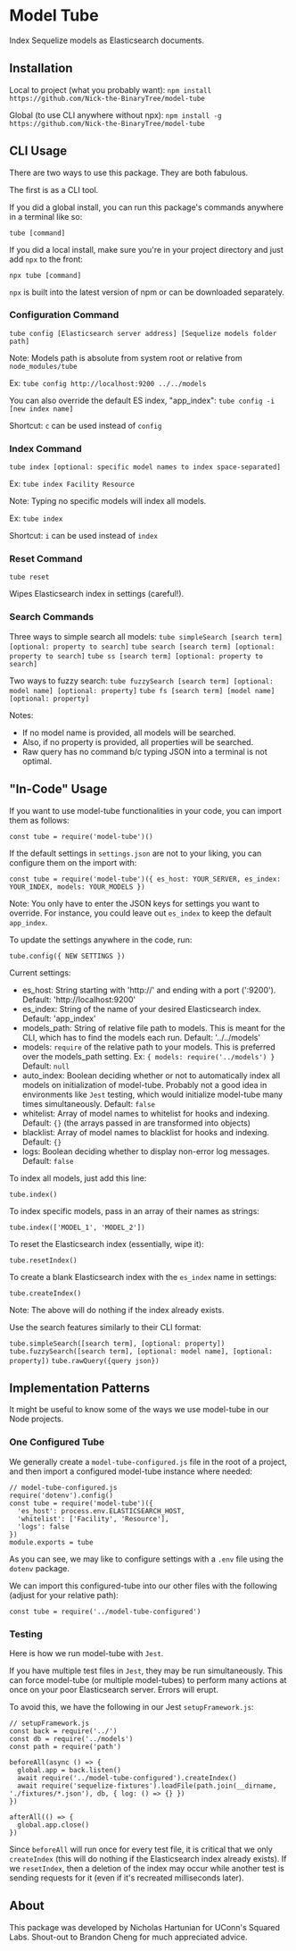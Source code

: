# Model Tube
Index Sequelize models as Elasticsearch documents.


## Installation
Local to project (what you probably want):
`npm install https://github.com/Nick-the-BinaryTree/model-tube`

Global (to use CLI anywhere without npx):
`npm install -g  https://github.com/Nick-the-BinaryTree/model-tube`


## CLI Usage
There are two ways to use this package. They are both fabulous.

The first is as a CLI tool.

If you did a global install, you can run this package's commands anywhere in a terminal like so:

`tube [command]`

If you did a local install, make sure you're in your project directory and just add `npx` to the front:

`npx tube [command]`

`npx` is built into the latest version of npm or can be downloaded separately.

### Configuration Command
`tube config [Elasticsearch server address] [Sequelize models folder path]`

Note: Models path is absolute from system root or relative from `node_modules/tube`

Ex: `tube config http://localhost:9200 ../../models`

You can also override the default ES index, "app_index":
`tube config -i [new index name]`

Shortcut: `c` can be used instead of `config`

### Index Command
`tube index [optional: specific model names to index space-separated]`

Ex: `tube index Facility Resource`

Note: Typing no specific models will index all models.

Ex: `tube index`

Shortcut: `i` can be used instead of `index`

### Reset Command
`tube reset`

Wipes Elasticsearch index in settings (careful!).

### Search Commands
Three ways to simple search all models:
`tube simpleSearch [search term] [optional: property to search]`
`tube search [search term] [optional: property to search]`
`tube ss [search term] [optional: property to search]`

Two ways to fuzzy search:
`tube fuzzySearch [search term] [optional: model name] [optional: property]`
`tube fs [search term] [model name] [optional: property]`

Notes:
* If no model name is provided, all models will be searched.
* Also, if no property is provided, all properties will be searched.
* Raw query has no command b/c typing JSON into a terminal is not optimal.

## "In-Code" Usage
If you want to use model-tube functionalities in your code, you can import them as follows:

`const tube = require('model-tube')()`

If the default settings in `settings.json` are not to your liking, you can configure them on the import with:

`const tube = require('model-tube')({ es_host: YOUR_SERVER, es_index: YOUR_INDEX, models: YOUR_MODELS })`

Note: You only have to enter the JSON keys for settings you want to override. For instance, you could leave out `es_index` to keep the default `app_index`.

To update the settings anywhere in the code, run:

`tube.config({ NEW SETTINGS })`

Current settings:
* es_host: String starting with 'http://' and ending with a port (':9200'). Default: 'http://localhost:9200'
* es_index: String of the name of your desired Elasticsearch index. Default: 'app_index'
* models_path: String of relative file path to models. This is meant for the CLI, which has to find the models each run. Default: '../../models'
* models: `require` of the relative path to your models. This is preferred over the models_path setting. Ex: `{ models: require('../models') }` Default: `null`
* auto_index: Boolean deciding whether or not to automatically index all models on initialization of model-tube. Probably not a good idea in environments like `Jest` testing, which would initialize model-tube many times simultaneously. Default: `false`
* whitelist: Array of model names to whitelist for hooks and indexing. Default: `{}` (the arrays passed in are transformed into objects)
* blacklist: Array of model names to blacklist for hooks and indexing. Default: `{}`
* logs: Boolean deciding whether to display non-error log messages. Default: `false`

To index all models, just add this line:

`tube.index()`

To index specific models, pass in an array of their names as strings:

`tube.index(['MODEL_1', 'MODEL_2'])`

To reset the Elasticsearch index (essentially, wipe it):

`tube.resetIndex()`

To create a blank Elasticsearch index with the `es_index` name in settings:

`tube.createIndex()`

Note: The above will do nothing if the index already exists.

Use the search features similarly to their CLI format:

`tube.simpleSearch([search term], [optional: property])`
`tube.fuzzySearch([search term], [optional: model name], [optional: property])`
`tube.rawQuery({query json})`

## Implementation Patterns

It might be useful to know some of the ways we use model-tube in our Node projects.

### One Configured Tube

We generally create a `model-tube-configured.js` file in the root of a project, and then import a configured model-tube instance where needed:

```
// model-tube-configured.js
require('dotenv').config()
const tube = require('model-tube')({
  'es_host': process.env.ELASTICSEARCH_HOST,
  'whitelist': ['Facility', 'Resource'],
  'logs': false
})
module.exports = tube
```

As you can see, we may like to configure settings with a `.env` file using the `dotenv` package.

We can import this configured-tube into our other files with the following (adjust for your relative path):

`const tube = require('../model-tube-configured')`

### Testing

Here is how we run model-tube with `Jest`.

If you have multiple test files in `Jest`, they may be run simultaneously. This can force model-tube (or multiple model-tubes) to perform many actions at once on your poor Elasticsearch server. Errors will erupt.

To avoid this, we have the following in our Jest `setupFramework.js`:

```
// setupFramework.js
const back = require('../')
const db = require('../models')
const path = require('path')

beforeAll(async () => {
  global.app = back.listen()
  await require('../model-tube-configured').createIndex()
  await require('sequelize-fixtures').loadFile(path.join(__dirname, './fixtures/*.json'), db, { log: () => {} })
})

afterAll(() => {
  global.app.close()
})
```

Since `beforeAll` will run once for every test file, it is critical that we only `createIndex` (this will do nothing if the Elasticsearch index already exists). If we `resetIndex`, then a deletion of the index may occur while another test is sending requests for it (even if it's recreated milliseconds later).

## About
This package was developed by Nicholas Hartunian for UConn's Squared Labs. Shout-out to Brandon Cheng for much appreciated advice.
